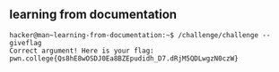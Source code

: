 ## learning from documentation    
    hacker@man~learning-from-documentation:~$ /challenge/challenge --giveflag
    Correct argument! Here is your flag:
    pwn.college{Qs8hE8wOSDJ0Ea8BZEpudidh_D7.dRjM5QDLwgzN0czW}